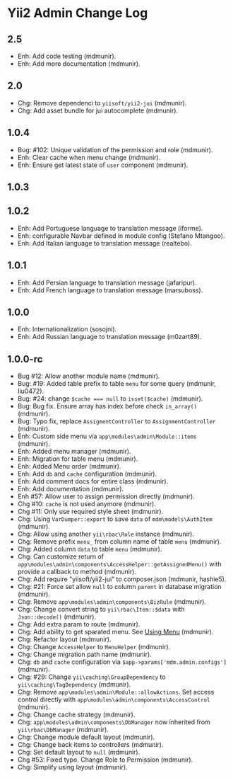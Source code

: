 Yii2 Admin Change Log
==========================

2.5
-----

- Enh: Add code testing (mdmunir).
- Enh: Add more documentation (mdmunir).

2.0
---------------------

- Chg: Remove dependenci to `yiisoft/yii2-jui` (mdmunir).
- Chg: Add asset bundle for jui autocomplete (mdmunir).


1.0.4
-----------------------

- Bug: #102: Unique validation of the permission and role (mdmunir).
- Enh: Clear cache when menu change (mdmunir).
- Enh: Ensure get latest state of `user` component (mdmunir).


1.0.3
------


1.0.2
------

- Enh: Add Portuguese language to translation message (iforme).
- Enh: configurable Navbar defined in module config (Stefano Mtangoo).
- Enh: Add Italian language to translation message (realtebo).

1.0.1
-----

- Enh: Add Persian language to translation message (jafaripur).
- Enh: Add French language to translation message (marsuboss).


1.0.0
-----

- Enh: Internationalization (sosojni).
- Enh: Add Russian language to translation message (m0zart89).


1.0.0-rc 
--------

- Bug #12: Allow another module name (mdmunir).
- Bug: #19: Added table prefix to table `menu` for some query (mdmunir, liu0472).
- Bug: #24: change `$cache === null` to `isset($cache)` (mdmunir).
- Bug: Bug fix. Ensure array has index before check `in_array()` (mdmunir).
- Bug: Typo fix, replace `AssigmentController` to `AssignmentController` (mdmunir).
- Enh: Custom side menu via `app\modules\admin\Module::items` (mdmunir).
- Enh: Added menu manager (mdmunir).
- Enh: Migration for table menu (mdmunir).
- Enh: Added Menu order (mdmunir).
- Enh: Add `db` and `cache` configuration (mdmunir).
- Enh: Add comment docs for entire class (mdmunir).
- Enh: Add documentation (mdmunir).
- Enh #57: Allow user to assign permission directly (mdmunir).
- Chg #10: `cache` is not used anymore (mdmunir).
- Chg #11: Only use required style sheet (mdmunir).
- Chg: Using `VarDumper::export` to save `data` of `mdm\models\AuthItem` (mdmunir).
- Chg: Allow using another `yii\rbac\Rule` instance (mdmunir).
- Chg: Remove prefix `menu_` from column name of table `menu` (mdmunir).
- Chg: Added column `data` to table `menu` (mdmunir).
- Chg: Can customize return of `app\modules\admin\components\AccessHelper::getAssignedMenu()` with provide a callback to method (mdmunir). 
- Chg: Add require "yiisoft/yii2-jui" to composer.json (mdmunir, hashie5).
- Chg: #21: Force set allow `null` to column `parent` in database migration (mdmunir).
- Chg: Remove `app\modules\admin\components\BizRule` (mdmunir).
- Chg: Change convert string to `yii\rbac\Item::$data` with `Json::decode()` (mdmunir).
- Chg: Add extra param to route (mdmunir).
- Chg: Add ability to get sparated menu. See [Using Menu](docs/guide/using-menu.md) (mdmunir).
- Chg: Refactor layout (mdmunir).
- Chg: Change `AccessHelper` to `MenuHelper` (mdmunir).
- Chg: Change migration path name (mdmunir).
- Chg: `db` and `cache` configuration via `$app->params['mdm.admin.configs']` (mdmunir).
- Chg: #29: Change `yii\caching\GroupDependency` to `yii\caching\TagDependency` (mdmunir).
- Chg: Remove `app\modules\admin\Module::allowActions`. Set access control directly with `app\modules\admin\components\AccessControl` (mdmunir).
- Chg: Change cache strategy (mdmunir).
- Chg: `app\modules\admin\components\DbManager` now inherited from `yii\rbac\DbManager` (mdmunir).
- Chg: Change module default layout (mdmunir).
- Chg: Change back items to controllers (mdmunir).
- Chg: Set default layout to `null` (mdmunir).
- Chg #53: Fixed typo. Change Role to Permission (mdmunir).
- Chg: Simplify using layout (mdmunir).
